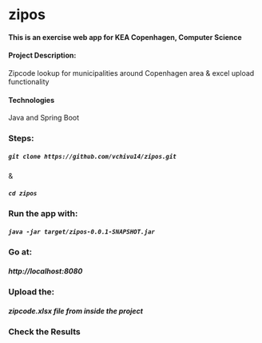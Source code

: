 # zipos
<h4>This is an exercise web app for KEA Copenhagen, Computer Science</h4> 
<h4>Project Description:</h4>
<p>Zipcode lookup for municipalities around Copenhagen area & excel upload functionality</p>
<h4>Technologies</h4>
<p>Java and Spring Boot</p>
<h3>Steps:</h3> 
<h5> <code>git clone https://github.com/vchivu14/zipos.git</h5></code> & <h5><code>cd zipos</code></h5>
<h3> Run the app with:</h3>
<h5> <code>java -jar target/zipos-0.0.1-SNAPSHOT.jar</code></h5>
<h3> Go at:</h3>
<h5>http://localhost:8080</h5>
<h3> Upload the:</h3>
<h5><strong>zipcode.xlsx<strong> file from inside the project</h5>
<h3> Check the Results</h3>
